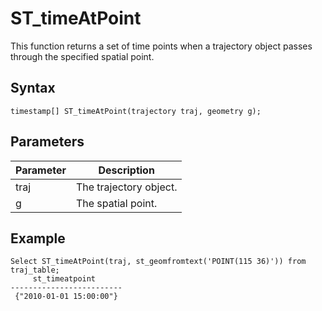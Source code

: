 # ST\_timeAtPoint

This function returns a set of time points when a trajectory object passes through the specified spatial point.

## Syntax

```
timestamp[] ST_timeAtPoint(trajectory traj, geometry g);
```

## Parameters

|Parameter|Description|
|---------|-----------|
|traj|The trajectory object.|
|g|The spatial point.|

## Example

```
Select ST_timeAtPoint(traj, st_geomfromtext('POINT(115 36)')) from traj_table;
     st_timeatpoint      
-------------------------
 {"2010-01-01 15:00:00"}
```

